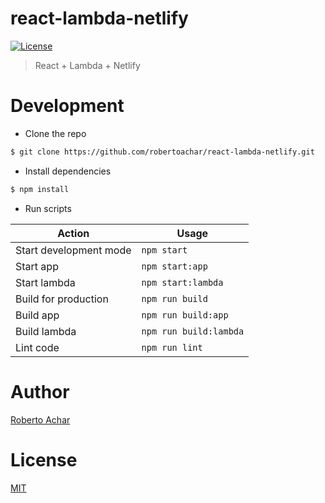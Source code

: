 # react-lambda-netlify

[![License][license-badge]][license-url]

> React + Lambda + Netlify

# Development

- Clone the repo

```bash
$ git clone https://github.com/robertoachar/react-lambda-netlify.git
```

- Install dependencies

```bash
$ npm install
```

- Run scripts

| Action                 | Usage                  |
| ---------------------- | ---------------------- |
| Start development mode | `npm start`            |
| Start app              | `npm start:app`        |
| Start lambda           | `npm start:lambda`     |
| Build for production   | `npm run build`        |
| Build app              | `npm run build:app`    |
| Build lambda           | `npm run build:lambda` |
| Lint code              | `npm run lint`         |

# Author

[Roberto Achar](https://twitter.com/robertoachar)

# License

[MIT](https://github.com/robertoachar/react-lambda-netlify/blob/master/LICENSE)

[license-badge]: https://img.shields.io/github/license/robertoachar/react-lambda-netlify.svg
[license-url]: https://opensource.org/licenses/MIT
